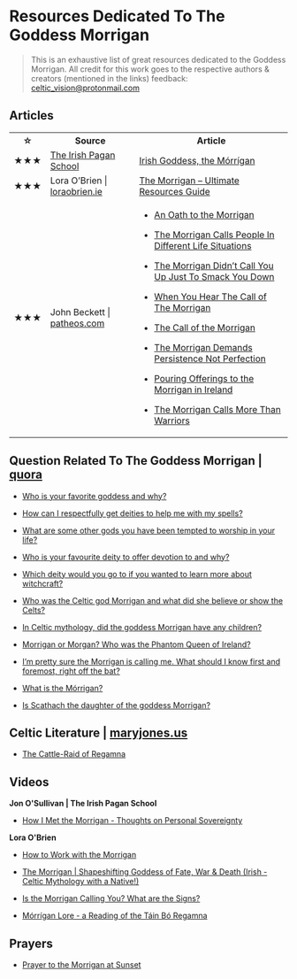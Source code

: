 # Resources Dedicated To The Goddess Morrigan

> This is an exhaustive list of great resources dedicated to the Goddess Morrigan. 
> All credit for this work goes to the respective authors & creators (mentioned in the links)
> feedback: celtic_vision@protonmail.com


## Articles

<table>
    <tr>
        <th>☆</th>
        <th>Source</th>
        <th>Article</th>
    </tr>
    <tr>
        <td>
            ★★★ 
        </td>
        <td>
            <a href="https://irishpagan.school" target="_blank">The Irish Pagan School</a>
        </td>
        <td>
            <a href="https://irishpagan.school/the-morrigan" target="_blank">Irish Goddess, the Mórrígan</a>
        </td>
    </tr>
    <tr>
        <td>
            ★★★ 
        </td>
        <td>
            Lora O’Brien | <a href="https://loraobrien.ie">loraobrien.ie</a>
        </td>
        <td>
            <a href="https://loraobrien.ie/the-morrigan-resources-guide" target="_blank">The Morrigan – Ultimate Resources Guide</a>
        </td>
    </tr>
    <tr>
        <td>
            ★★★ 
        </td>
        <td>
            John Beckett | <a href="https://www.patheos.com/blogs/johnbeckett">patheos.com</a>
        </td>
        <td>
            <ul>
                <li><p><a href="https://www.patheos.com/blogs/johnbeckett/2017/07/an-oath-to-the-morrigan.html">An Oath to the Morrigan</a></p>
                </li>
                <li><p><a href="https://www.patheos.com/blogs/johnbeckett/2019/01/the-morrigan-calls-people-in-different-life-situations.html">The Morrigan Calls People In Different Life Situations</a></p>
                </li>
                <li><p><a href="https://www.patheos.com/blogs/johnbeckett/2021/07/the-morrigan-didnt-call-you-up-just-to-smack-you-down.html">The Morrigan Didn’t Call You Up Just To Smack You Down</a></p>
                </li>
                <li><p><a href="https://www.patheos.com/blogs/johnbeckett/2017/07/hear-call-morrigan.html">When You Hear The Call of The Morrigan</a></p>
                </li>
                <li><p><a href="https://www.patheos.com/blogs/johnbeckett/2012/07/the-call-of-the-morrigan.html">The Call of the Morrigan</a></p>
                </li>
                <li><p><a href="https://www.patheos.com/blogs/johnbeckett/2020/01/the-morrigan-demands-persistence-not-perfection.html">The Morrigan Demands Persistence Not Perfection</a></p>
                </li>
                <li><p><a href="https://www.patheos.com/blogs/johnbeckett/2018/06/pouring-offerings-to-the-morrigan-in-ireland.html">Pouring Offerings to the Morrigan in Ireland</a></p>
                </li>
                <li><p><a href="https://www.patheos.com/blogs/johnbeckett/2018/02/morrigan-calls-warriors.html">The Morrigan Calls More Than Warriors</a></p>
                </li>
                </ul>
        </td>
    </tr>
</table>





## Question Related To The Goddess Morrigan | [quora](https://www.quora.com)

- [Who is your favorite goddess and why?](https://rmto.quora.com/Who-is-your-favorite-goddess-and-why-1?ch=10&oid=399459064&share=54cf6cb8&target_type=answer)
    
- [How can I respectfully get deities to help me with my spells?](https://magicmanifestationbalance.quora.com/How-can-I-respectfully-get-deities-to-help-me-with-my-spells-1?ch=10&oid=351630776&share=2e62fb65&target_type=answer)

- [What are some other gods you have been tempted to worship in your life?](https://rmto.quora.com/What-are-some-other-gods-you-have-been-tempted-to-worship-in-your-life)
    
- [Who is your favourite deity to offer devotion to and why?](https://rmto.quora.com/Who-is-your-favourite-deity-to-offer-devotion-to-and-why)

- [Which deity would you go to if you wanted to learn more about witchcraft?](https://forbiddenknowledge.quora.com/Which-deity-would-you-go-to-if-you-wanted-to-learn-more-about-witchcraft)

- [Who was the Celtic god Morrigan and what did she believe or show the Celts?](https://www.quora.com/Who-was-the-Celtic-god-Morrigan-and-what-did-she-believe-or-show-the-Celts)
    
- [In Celtic mythology, did the goddess Morrigan have any children?](https://www.quora.com/In-Celtic-mythology-did-the-goddess-Morrigan-have-any-children)
 
- [Morrigan or Morgan? Who was the Phantom Queen of Ireland?](https://www.quora.com/Morrigan-or-Morgan-Who-was-the-Phantom-Queen-of-Ireland)
    
- [I’m pretty sure the Morrigan is calling me. What should I know first and foremost, right off the bat?](https://www.quora.com/I-m-pretty-sure-the-Morrigan-is-calling-me-What-should-I-know-first-and-foremost-right-off-the-bat)
    
- [What is the Mórrigan?](https://www.quora.com/What-is-the-M%C3%B3rrigan)
    
- [Is Scathach the daughter of the goddess Morrigan?](https://www.quora.com/Is-Scathach-the-daughter-of-the-goddess-Morrigan)
 
 
## Celtic Literature | [maryjones.us](https://www.maryjones.us/ctexts)

- [The Cattle-Raid of Regamna](https://www.maryjones.us/ctexts/regamna.html)


## Videos

**Jon O'Sullivan | The Irish Pagan School**

- [How I Met the Morrigan - Thoughts on Personal Sovereignty](https://www.youtube.com/watch?v=FVSrRY38bjA)
    
**Lora O'Brien**

- [How to Work with the Morrigan](https://www.youtube.com/watch?v=RakzNrRCjXk)

- [The Morrigan | Shapeshifting Goddess of Fate, War & Death (Irish - Celtic Mythology with a Native!)](https://www.youtube.com/watch?v=TR5_7i_k-Rc)

- [Is the Morrigan Calling You? What are the Signs?](https://www.youtube.com/watch?v=C0KW6iNlGtg)

- [Mórrígan Lore - a Reading of the Táin Bó Regamna](https://www.youtube.com/watch?v=M9DKSCbrpiI)


## Prayers
- [Prayer to the Morrigan at Sunset](https://loraobrien.ie/morrigan-prayer)
 
